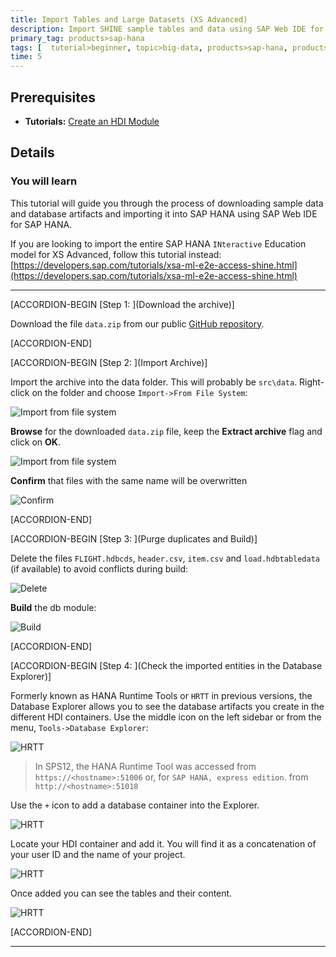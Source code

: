 ```yaml
---
title: Import Tables and Large Datasets (XS Advanced)
description: Import SHINE sample tables and data using SAP Web IDE for SAP HANA.
primary_tag: products>sap-hana
tags: [  tutorial>beginner, topic>big-data, products>sap-hana, products>sap-hana\,-express-edition ]
time: 5
---
```


## Prerequisites  
 - **Tutorials:** [Create an HDI Module](https://developers.sap.com/tutorials/xsa-hdi-module.html)

## Details
### You will learn  
This tutorial will guide you through the process of downloading sample data and database artifacts and importing it into SAP HANA using SAP Web IDE for SAP HANA.

If you are looking to import the entire SAP HANA `INteractive` Education model for XS Advanced, follow this tutorial instead: [https://developers.sap.com/tutorials/xsa-ml-e2e-access-shine.html](https://developers.sap.com/tutorials/xsa-ml-e2e-access-shine.html)

---

[ACCORDION-BEGIN [Step 1: ](Download the archive)]

Download the file `data.zip` from our public [GitHub repository](https://github.com/SAP/com.sap.openSAP.hana5.templates/raw/hana2_sps01/ex2/core-db/data.zip).


[ACCORDION-END]

[ACCORDION-BEGIN [Step 2: ](Import Archive)]

Import the archive into the data folder. This will probably be `src\data`. Right-click on the folder and choose `Import->From File System`:

![Import from file system](1.png)

**Browse** for the downloaded `data.zip` file, keep the **Extract archive** flag and click on **OK**.

![Import from file system](2.png)

 **Confirm** that files with the same name will be overwritten

![Confirm](3.png)

[ACCORDION-END]


[ACCORDION-BEGIN [Step 3: ](Purge duplicates and Build)]

Delete the files `FLIGHT.hdbcds`, `header.csv`,  `item.csv` and `load.hdbtabledata` (if available) to avoid conflicts during build:

![Delete](4.png)

**Build** the db module:

![Build](5.png)


[ACCORDION-END]

[ACCORDION-BEGIN [Step 4: ](Check the imported entities in the Database Explorer)]

Formerly known as HANA Runtime Tools or `HRTT` in previous versions, the Database Explorer allows you to see the database artifacts you create in the different HDI containers. Use the middle icon on the left sidebar or from the menu, `Tools->Database Explorer`:

![HRTT](6.png)

>In SPS12, the HANA Runtime Tool was accessed from `https://<hostname>:51006` or, for `SAP HANA, express edition`. from `http://<hostname>:51018`

Use the `+` icon to add a database container into the Explorer.

![HRTT](7.png)

Locate your HDI container and add it. You will find it as a concatenation of your user ID and the name of your project.

![HRTT](8.png)

Once added you can see the tables and their content.

![HRTT](9.png)

[ACCORDION-END]


---

